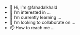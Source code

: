 
- 👋 Hi, I’m @fahadalkhald
- 👀 I’m interested in ...
- 🌱 I’m currently learning ...
- 💞️ I’m looking to collaborate on ...
- 📫 How to reach me ...

<!---
fahadalkhald/fahadalkhald is a ✨ special ✨ repository because its `README.md` (this file) appears on your GitHub profile.
You can click the Preview link to take a look at your changes.
--->
